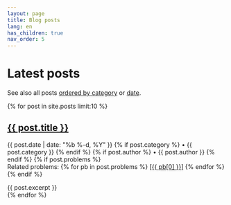 ```yaml
---
layout: page
title: Blog posts
lang: en
has_children: true
nav_order: 5
---
```


# Latest posts

See also all posts [ordered by category](/blog/categories) or [date](/blog).

{% for post in site.posts limit:10 %}
<div class="post">
  <h2>
    <a class="post-link" href="{{ post.url }}">{{ post.title }}</a>
  </h2>
  <p class="post-meta"><time datetime="{{ post.date | date_to_xmlschema }}" itemprop="datePublished">{{ post.date | date: "%b %-d, %Y" }}</time>
    {% if post.category %}
      • <span itemprop="category">{{ post.category }}</span>
    {% endif %}
    {% if post.author %}
      • <span itemprop="author">{{ post.author }}</span>
    {% endif %}
    {% if post.problems %}
    <br>Related problems:
      {% for pb in post.problems %}
        <a href="{{ pb[1] }}">[{{ pb[0] }}]</a>
      {% endfor %}
    {% endif %}
  </p>
  {{ post.excerpt }}
</div>
{% endfor %}
